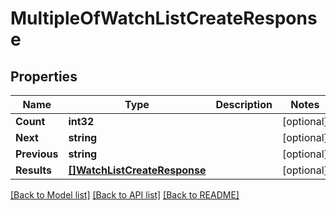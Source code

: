 # MultipleOfWatchListCreateResponse

## Properties

Name | Type | Description | Notes
------------ | ------------- | ------------- | -------------
**Count** | **int32** |  | [optional] 
**Next** | **string** |  | [optional] 
**Previous** | **string** |  | [optional] 
**Results** | [**[]WatchListCreateResponse**](WatchListCreateResponse.md) |  | [optional] 

[[Back to Model list]](../README.md#documentation-for-models) [[Back to API list]](../README.md#documentation-for-api-endpoints) [[Back to README]](../README.md)


